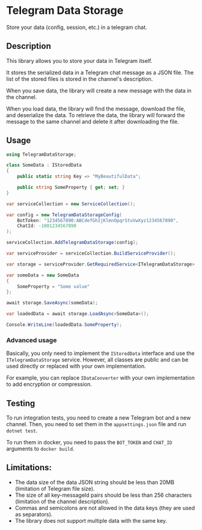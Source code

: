 # Telegram Data Storage

Store your data (config, session, etc.) in a telegram chat.

## Description

This library allows you to store your data in Telegram itself.

It stores the serialized data in a Telegram chat message as a JSON file.
The list of the stored files is stored in the channel's description.

When you save data, the library will create a new message with the data in the channel.

When you load data, the library will find the message, download the file, and deserialize the data.
To retrieve the data, the library will forward the message to the same channel and delete it after downloading the file.

## Usage

```csharp
using TelegramDataStorage;

class SomeData : IStoredData
{
    public static string Key => "MyBeautifulData";

    public string SomeProperty { get; set; }
}

var serviceCollection = new ServiceCollection();

var config = new TelegramDataStorageConfig(
    BotToken: "1234567890:ABCdefGhIjKlmnOpqrStuVwXyz1234567890",
    ChatId: -1001234567890
);

serviceCollection.AddTelegramDataStorage(config);

var serviceProvider = serviceCollection.BuildServiceProvider();

var storage = serviceProvider.GetRequiredService<ITelegramDataStorage>();

var someData = new SomeData
{
    SomeProperty = "Some value"
};

await storage.SaveAsync(someData);

var loadedData = await storage.LoadAsync<SomeData>();

Console.WriteLine(loadedData.SomeProperty);
```

### Advanced usage

Basically, you only need to implement the `IStoredData` interface and use the `ITelegramDataStorage` service.
However, all classes are public and can be used directly or replaced with your own implementation.

For example, you can replace `IDataConverter` with your own implementation to add encryption or compression.

## Testing

To run integration tests, you need to create a new Telegram bot and a new channel.
Then, you need to set them in the `appsettings.json` file and run `dotnet test`.

To run them in docker, you need to pass the `BOT_TOKEN` and `CHAT_ID` arguments to `docker build`.

## Limitations:

- The data size of the data JSON string should be less than 20MB (limitation of Telegram file size).
- The size of all key-messageId pairs should be less than 256 characters (limitation of the channel description).
- Commas and semicolons are not allowed in the data keys (they are used as separators).
- The library does not support multiple data with the same key.
